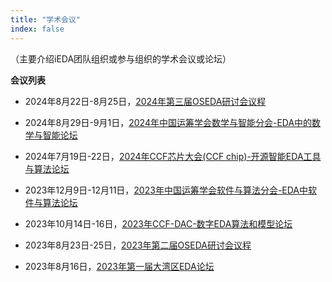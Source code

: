 ```yaml
---
title: "学术会议"
index: false
---
```



（主要介绍iEDA团队组织或参与组织的学术会议或论坛）

**会议列表**

- 2024年8月22日-8月25日，[2024年第三届OSEDA研讨会议程](/activities/conferences/notice/third-OSEDA-workshop-24_notice.md)
- 2024年8月29日-9月1日，[2024年中国运筹学会数学与智能分会-EDA中的数学与智能论坛](/activities/conferences/notice/third-OSEDA-workshop-24_notice.md)
  
- 2024年7月19日-22日，[2024年CCF芯片大会(CCF chip)-开源智能EDA工具与算法论坛](/activities/conferences/agenda/second-OSEDA-workshop-23.md)

- 2023年12月9日-12月11日，[2023年中国运筹学会软件与算法分会-EDA中软件与算法论坛](/activities/conferences/notice/third-OSEDA-workshop-24_notice.md)
  
- 2023年10月14日-16日，[2023年CCF-DAC-数字EDA算法和模型论坛](/activities/conferences/agenda/second-OSEDA-workshop-23.md)
  
- 2023年8月23日-25日，[2023年第二届OSEDA研讨会议程](/activities/conferences/agenda/second-OSEDA-workshop-23.md)
  
- 2023年8月16日，[2023年第一届大湾区EDA论坛](/activities/conferences/agenda/first-GBA-EDA-workshop-23.md)